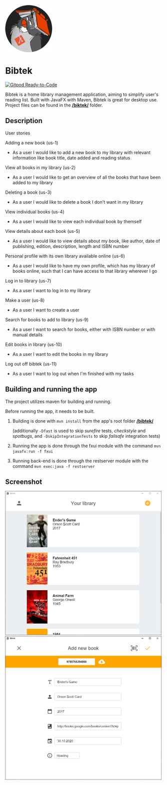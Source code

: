 <img src="bibtek/fxui/src/main/resources/bibtek/ui/images/bibtek_round.png" width="150">

# Bibtek
[![Gitpod Ready-to-Code](https://img.shields.io/badge/Gitpod-Ready--to--Code-magenta?logo=gitpod)](https://gitpod.idi.ntnu.no/#https://gitlab.stud.idi.ntnu.no/it1901/groups-2020/gr2021/gr2021)

Bibtek is a home library management application, aiming to simplify user's reading list. Built with JavaFX with Maven, Bibtek is great for desktop use. Project files can be found in the [**/biktek/**](/bibtek) folder.

## Description

User stories

Adding a new book (us-1)

- As a user I would like to add a new book to my library with relevant information like book title, date added and reading status


View all books in my library (us-2)

- As a user I would like to get an overview of all the books that have been added to my library


Deleting a book (us-3)

- As a user I would like to delete a book I don't want in my library


View individual books (us-4)

- As a user I would like to view each individual book by themself


View details about each book (us-5)

- As a user I would like to view details about my book, like author, date of publishing, edition, description, length and ISBN number


Personal profile with its own library available online (us-6)

- As a user I would like to have my own profile, which has my library of books online, such that I can have access to that library wherever I go


Log in to library (us-7)

- As a user I want to log in to my library


Make a user (us-8)

- As a user I want to create a user


Search for books to add to library (us-9)

- As a user I want to search for books, either with ISBN number or with manual details


Edit books in library (us-10)

- As a user I want to edit the books in my library


Log out off bibtek (us-11)

- As a user I want to log out when I'm finished with my tasks

## Building and running the app
The project utilizes maven for building and running.

Before running the app, it needs to be built.

1. Building is done with `mvn install` from the app's root folder [**/bibtek/**](/bibtek)

    (additionally `-Dfast` is used to skip *surefire* tests, *checkstyle* and *spotbugs*, and `-DskipIntegrationTests` to skip *failsafe* integration tests)

2. Running the app is done through the fxui module with the command `mvn javafx:run -f fxui`

3. Running back-end is done through the restserver module with the command `mvn exec:java -f restserver`


## Screenshot
<img src="promo.png" width="500">
<img src="promo2.png" width="500">